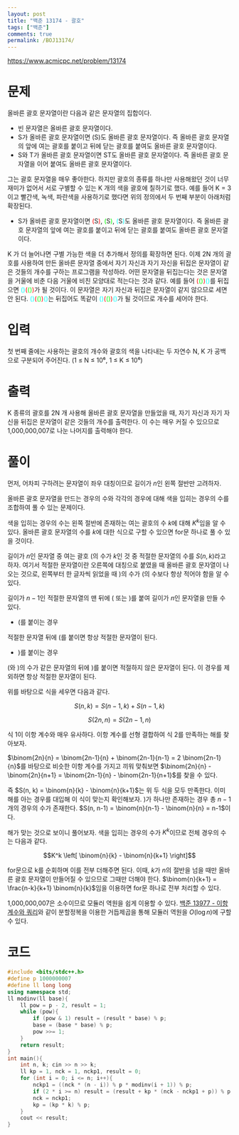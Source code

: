```yaml
---
layout: post
title: "백준 13174 - 괄호"
tags: ["백준"]
comments: true
permalink: /BOJ13174/
--- 
```


<https://www.acmicpc.net/problem/13174> 

# 문제 

올바른 괄호 문자열이란 다음과 같은 문자열의 집합이다. 

- 빈 문자열은 올바른 괄호 문자열이다.
- S가 올바른 괄호 문자열이면 (S)도 올바른 괄호 문자열이다. 즉 올바른 괄호 문자열의 앞에 여는 괄호를 붙이고 뒤에 닫는 괄호를 붙여도 올바른 괄호 문자열이다.
- S와 T가 올바른 괄호 문자열이면 ST도 올바른 괄호 문자열이다. 즉 올바른 괄호 문자열을 이어 붙여도 올바른 괄호 문자열이다. 

그는 괄호 문자열을 매우 좋아한다. 하지만 괄호의 종류를 하나만 사용해왔던 것이 너무 재미가 없어서 서로 구별할 수 있는 K 개의 색을 괄호에 칠하기로 했다. 예를 들어 K = 3 이고 빨간색, 녹색, 파란색을 사용하기로 했다면 위의 정의에서 두 번째 부분이 아래처럼 확장된다. 

- S가 올바른 괄호 문자열이면 <span style="color:red;">(</span>S<span style="color:red;">)</span>, <span style="color:lime;">(</span>S<span style="color:lime;">)</span>, <span style="color:aqua;">(</span>S<span style="color:aqua;">)</span>도 올바른 괄호 문자열이다. 즉 올바른 괄호 문자열의 앞에 여는 괄호를 붙이고 뒤에 닫는 괄호를 붙여도 올바른 괄호 문자열이다. 

K 가 더 늘어나면 구별 가능한 색을 더 추가해서 정의를 확장하면 된다. 이제 2N 개의 괄호를 사용하여 만든 올바른 문자열 중에서 자기 자신과 자기 자신을 뒤집은 문자열이 같은 것들의 개수를 구하는 프로그램을 작성하라. 어떤 문자열을 뒤집는다는 것은 문자열을 거울에 비춘 다음 거울에 비친 모양대로 적는다는 것과 같다. 예를 들어 <span style="color:red;">(</span><span style="color:lime;">()</span><span style="color:red;">)</span><span style="color:aqua;">()</span>를 뒤집으면 <span style="color:aqua;">()</span><span style="color:red;">(</span><span style="color:lime;">()</span><span style="color:red;">)</span>가 될 것이다. 이 문자열은 자기 자신과 뒤집은 문자열이 같지 않으므로 세면 안 된다. <span style="color:aqua;">()</span><span style="color:red;">(</span><span style="color:lime;">()</span><span style="color:red;">)</span><span style="color:aqua;">()</span>는 뒤집어도 똑같이 <span style="color:aqua;">()</span><span style="color:red;">(</span><span style="color:lime;">()</span><span style="color:red;">)</span><span style="color:aqua;">()</span>가 될 것이므로 개수를 세어야 한다. 

# 입력 

첫 번째 줄에는 사용하는 괄호의 개수와 괄호의 색을 나타내는 두 자연수 N, K 가 공백으로 구분되어 주어진다. (1 ≤ N ≤ 10⁶, 1 ≤ K ≤ 10⁶) 

# 출력 

K 종류의 괄호를 2N 개 사용해 올바른 괄호 문자열을 만들었을 때, 자기 자신과 자기 자신을 뒤집은 문자열이 같은 것들의 개수를 출력한다. 이 수는 매우 커질 수 있으므로 1,000,000,007로 나눈 나머지를 출력해야 한다. 

# 풀이 

먼저, 어차피 구하려는 문자열이 좌우 대칭이므로 길이가 $n$인 왼쪽 절반만 고려하자. 

올바른 괄호 문자열을 만드는 경우의 수와 각각의 경우에 대해 색을 입히는 경우의 수를 조합하여 풀 수 있는 문제이다. 

색을 입히는 경우의 수는 왼쪽 절반에 존재하는 여는 괄호의 수 $k$에 대해 $K^k$임을 알 수 있다. 올바른 괄호 문자열의 수를 $k$에 대한 식으로 구할 수 있으면 for문 하나로 풀 수 있을 것이다. 

길이가 $n$인 문자열 중 여는 괄호 (의 수가 $k$인 것 중 적절한 문자열의 수를 $S(n, k)$라고 하자. 여기서 적절한 문자열이란 오른쪽에 대칭으로 붙였을 때 올바른 괄호 문자열이 나오는 것으로, 왼쪽부터 한 글자씩 읽었을 때 )의 수가 (의 수보다 항상 적어야 함을 알 수 있다. 

길이가 $n-1$인 적절한 문자열의 맨 뒤에 ( 또는 )를 붙여 길이가 $n$인 문자열을 만들 수 있다. 

- (를 붙이는 경우 

적절한 문자열 뒤에 (를 붙이면 항상 적절한 문자열이 된다. 

- )를 붙이는 경우 

(와 )의 수가 같은 문자열의 뒤에 )를 붙이면 적절하지 않은 문자열이 된다. 이 경우를 제외하면 항상 적절한 문자열이 된다. 

위를 바탕으로 식을 세우면 다음과 같다. 

$$S(n, k) = S(n-1, k) + S(n-1, k)$$

$$S(2n, n) = S(2n-1, n)$$ 

식 1이 이항 계수와 매우 유사하다. 이항 계수를 선형 결합하여 식 2를 만족하는 해를 찾아보자. 

$\binom{2n}{n} = \binom{2n-1}{n} + \binom{2n-1}{n-1} = 2 \binom{2n-1}{n}$를 바탕으로 비슷한 이항 계수를 가지고 끼워 맞춰보면 $\binom{2n}{n} - \binom{2n}{n+1} = \binom{2n-1}{n} - \binom{2n-1}{n+1}$를 찾을 수 있다. 

즉 $S(n, k) = \binom{n}{k} - \binom{n}{k+1}$는 위 두 식을 모두 만족한다. 이미 해를 아는 경우를 대입해 이 식이 맞는지 확인해보자. )가 하나만 존재하는 경우 총 $n-1$개의 경우의 수가 존재한다. $S(n, n-1) = \binom{n}{n-1} - \binom{n}{n} = n-1$이다. 

해가 맞는 것으로 보이니 풀어보자. 색을 입히는 경우의 수가 $K^k$이므로 전체 경우의 수는 다음과 같다.

$$K^k \left[ \binom{n}{k} - \binom{n}{k+1} \right]$$

for문으로 k를 순회하며 이를 전부 더해주면 된다. 이때, $k$가 $n$의 절반을 넘을 때만 올바른 괄호 문자열이 만들어질 수 있으므로 그때만 더해야 한다. $\binom{n}{k+1} = \frac{n-k}{k+1} \binom{n}{k}$임을 이용하면 for문 하나로 전부 처리할 수 있다. 

1,000,000,007은 소수이므로 모듈러 역원을 쉽게 이용할 수 있다. [백준 13977 - 이항 계수와 쿼리](/BOJ13977)와 같이 분할정복을 이용한 거듭제곱을 통해 모듈러 역원을 $O(\log{n})$에 구할 수 있다. 

# 코드 

```cpp 
#include <bits/stdc++.h>
#define p 1000000007
#define ll long long
using namespace std;
ll modinv(ll base){
    ll pow = p - 2, result = 1;
    while (pow){
        if (pow & 1) result = (result * base) % p;
        base = (base * base) % p;
        pow >>= 1;
    }
    return result;
}
int main(){
    int n, k; cin >> n >> k;
    ll kp = 1, nck = 1, nckp1, result = 0;
    for (int i = 0; i <= n; i++){
        nckp1 = ((nck * (n - i)) % p * modinv(i + 1)) % p;
        if (2 * i >= n) result = (result + kp * (nck - nckp1 + p)) % p;
        nck = nckp1;
        kp = (kp * k) % p;
    }
    cout << result;
}
```
